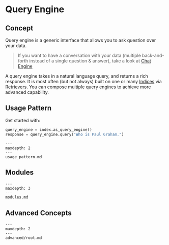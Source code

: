 # Query Engine

## Concept
Query engine is a generic interface that allows you to ask question over your data.
> If you want to have a conversation with your data (multiple back-and-forth instead of a single question & answer), take a look at [Chat Engine](/how_to/chat_engine/root.md)  

A query engine takes in a natural language query, and returns a rich response.
It is most often (but not always) built on one or many [Indices](/how_to/index/root.md) via [Retrievers](/how_to/retriever/root.md).
You can compose multiple query engines to achieve more advanced capability.


## Usage Pattern
Get started with:
```python
query_engine = index.as_query_engine()
response = query_engine.query("Who is Paul Graham.")
```

```{toctree}
---
maxdepth: 2
---
usage_pattern.md
```


## Modules
```{toctree}
---
maxdepth: 3
---
modules.md
```

## Advanced Concepts
```{toctree}
---
maxdepth: 2
---
advanced/root.md
```